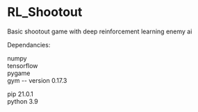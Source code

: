 # RL_Shootout
Basic shootout game with deep reinforcement learning enemy ai 


Dependancies:

numpy</br>
tensorflow</br>
pygame</br>
gym  -- version 0.17.3</br>

pip 21.0.1</br>
python 3.9</br>

